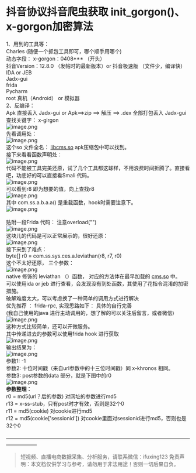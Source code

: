 # 抖音协议抖音爬虫获取 init_gorgon()、x-gorgon加密算法

1、用到的工具等：<br />Charles (随便一个抓包工具即可，哪个顺手用哪个)<br />动态字段： x-gorgon：0408*** （开头）<br />抖音Version：12.8.0 （发帖时的最新版本）or 抖音极速版 （文件少，编译快）<br />IDA or JEB<br />Jadx-gui<br />frida<br />Pycharm<br />root 真机（Android） or 模拟器<br />2、反编译：<br />Apk 直接丢入 Jadx-gui or Apk==>zip ==> 解压 ==> .dex 全部打包丢入 Jadx-gui<br />查找关键字： x-girgon<br />![image.png](https://cdn.nlark.com/yuque/0/2020/png/97322/1607128046539-933da4e3-cc27-4aa6-86dd-93ecf6c9281f.png#align=left&display=inline&height=473&margin=%5Bobject%20Object%5D&name=image.png&originHeight=946&originWidth=2400&size=1367033&status=done&style=none&width=1200)<br />先看调用处：<br />![image.png](https://cdn.nlark.com/yuque/0/2020/png/97322/1607128057114-710e3d78-0e59-4e51-977a-fa4a327b4044.png#align=left&display=inline&height=445&margin=%5Bobject%20Object%5D&name=image.png&originHeight=890&originWidth=1064&size=1062611&status=done&style=none&width=532)<br />这个so 文件全名： [libcms.so](http://libcms.so/) apk压缩包中可以找到。<br />接下来看看函数声明处：<br />![image.png](https://cdn.nlark.com/yuque/0/2020/png/97322/1607128102698-37dc7468-4215-4a4b-872d-fa27ef852354.png#align=left&display=inline&height=508&margin=%5Bobject%20Object%5D&name=image.png&originHeight=1016&originWidth=1654&size=1463394&status=done&style=none&width=827)<br />代码不能被工具完美还原，试了几个工具都这球样，不用浪费时间折腾了。直接看吧，功底好的可以直接看Smali 代码。<br />![image.png](https://cdn.nlark.com/yuque/0/2020/png/97322/1607128115381-e157adc7-e4aa-4fa1-9273-8c182e38beb1.png#align=left&display=inline&height=165&margin=%5Bobject%20Object%5D&name=image.png&originHeight=330&originWidth=698&size=322696&status=done&style=none&width=349)<br />可以看到r8 即为想要的值，向上查找r8<br />![image.png](https://cdn.nlark.com/yuque/0/2020/png/97322/1607128129734-a0826547-1837-46d3-86be-d56d9d2a48b8.png#align=left&display=inline&height=191&margin=%5Bobject%20Object%5D&name=image.png&originHeight=382&originWidth=1176&size=786052&status=done&style=none&width=588)<br />其中 com.ss.a.b.a.a() 是重载函数，hook时需要注意下。<br />![image.png](https://cdn.nlark.com/yuque/0/2020/png/97322/1607128140107-e96c0dec-ff0e-41f1-b9f1-57c9651674ec.png#align=left&display=inline&height=227&margin=%5Bobject%20Object%5D&name=image.png&originHeight=454&originWidth=1552&size=606008&status=done&style=none&width=776)<br />
<br />贴附一段Frida 代码： 注意overload("")<br />![image.png](https://cdn.nlark.com/yuque/0/2020/png/97322/1607128150940-09796c72-5b65-4b53-b7cb-8426f8405a44.png#align=left&display=inline&height=251&margin=%5Bobject%20Object%5D&name=image.png&originHeight=502&originWidth=1192&size=433837&status=done&style=none&width=596)<br />这块儿的代码是可以正常展示的，很好还原：<br />![image.png](https://cdn.nlark.com/yuque/0/2020/png/97322/1607128165446-2a01b9a1-8da6-4509-9f0e-da0db4af2993.png#align=left&display=inline&height=609&margin=%5Bobject%20Object%5D&name=image.png&originHeight=1218&originWidth=2588&size=1580962&status=done&style=none&width=1294)<br />接下来到了难点：<br />byte[] r0 = com.ss.sys.ces.a.leviathan(r8, r7, r0)<br />这个不太好还原， 三个参数：<br />![image.png](https://cdn.nlark.com/yuque/0/2020/png/97322/1607128183653-6b02c188-fc83-4269-b5b0-10588cf77d3c.png#align=left&display=inline&height=294&margin=%5Bobject%20Object%5D&name=image.png&originHeight=588&originWidth=956&size=488646&status=done&style=none&width=478)<br />native 修饰的 leviathan （）函数， 对应的方法体在最早加载的 [cms.so](http://www.cms.so/) 中。<br />可以使用ida or jeb 进行查看，会发现没有到处函数，其使用了花指令混淆的加密措施。<br />破解难度太大，可以考虑换了一种简单的调用方式进行解决<br />优先推荐 ： frida-rpc, 实现思路如下： 具体的自行完善<br />(我自己使用的java 进行主动调用的，想了解的可以关注后留言，或者微信)<br />![image.png](https://cdn.nlark.com/yuque/0/2020/png/97322/1607128226473-d68bd4d0-5ff7-444f-a59c-5481a14c7446.png#align=left&display=inline&height=207&margin=%5Bobject%20Object%5D&name=image.png&originHeight=414&originWidth=1400&size=419251&status=done&style=none&width=700)<br />这种方式比较简单，还可以开微服务。<br />其中传递进去的参数可以使用frida hook 进行获取<br />![image.png](https://cdn.nlark.com/yuque/0/2020/png/97322/1607128241862-74c60395-c516-400e-8a50-b5e3108d7fc2.png#align=left&display=inline&height=98&margin=%5Bobject%20Object%5D&name=image.png&originHeight=196&originWidth=1276&size=331458&status=done&style=none&width=638)<br />输出结果为：<br />![image.png](https://cdn.nlark.com/yuque/0/2020/png/97322/1607128254906-f3d98313-3ac5-4633-a00d-36ce9f943b89.png#align=left&display=inline&height=146&margin=%5Bobject%20Object%5D&name=image.png&originHeight=292&originWidth=1574&size=223258&status=done&style=none&width=787)<br />参数1: -1<br />参数2: 十位时间戳（来自url参数中的十三位时间戳）同 x-khronos 相同。<br />参数3: post参数的data 部分，就是下图中的r0<br />![image.png](https://cdn.nlark.com/yuque/0/2020/png/97322/1607128267306-c39fe6d1-1462-4adf-abb9-aa74ab89adcf.png#align=left&display=inline&height=102&margin=%5Bobject%20Object%5D&name=image.png&originHeight=204&originWidth=1014&size=422896&status=done&style=none&width=507)<br />**参数整理：**<br />r0 = md5(url？后的参数) 对网址的参数进行md5<br />r13 = x-ss-stub，只有post时才有效，否则是32个0<br />r11 = md5(cookie) 对cookie进行md5<br />r12 = md5(cookie['sessionid']) 对cookie里面对sessionid进行md5，否则也是32个0<br />
<br />——————————————————————————————————————————

>
> 短视频、直播电商数据采集、分析服务，请联系微信：ifuxing123
> 免责声明：本文档仅供学习与参考，请勿用于非法用途！否则一切后果自负。
> 

